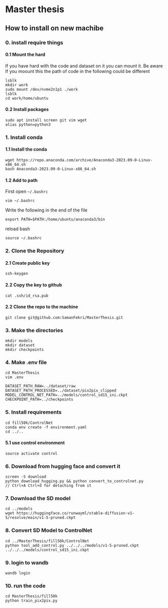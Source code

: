 # Master thesis
## How to install on new machibe
### 0. install require things

#### 0.1 Mount the hard
If you have hard with the code and dataset on it you can mount it.
Be aware If you moount this the path of code in the following could be different
```
lsblk
mkdir work
sudo mount /dev/nvme2n1p1 ./work
lsblk
cd work/home/ubuntu
```

#### 0.2 Install packages
```
sudo apt install screen git vim wget
alias python=python3
```

### 1. Install conda
#### 1.1 Install the conda
```
wget https://repo.anaconda.com/archive/Anaconda3-2023.09-0-Linux-x86_64.sh
bash Anaconda3-2023.09-0-Linux-x86_64.sh
```

#### 1.2 Add to path
First open `~/.bashrc`
```
vim ~/.bashrc
```
Write the following in the end of the file
```
export PATH=$PATH:/home/ubuntu/anaconda3/bin
```
reload bash
```
source ~/.bashrc
```


### 2. Clone the Repository

#### 2.1 Create public key

```
ssh-keygen
```

#### 2.2 Copy the key to github

```
cat .ssh/id_rsa.pub
```

#### 2.2 Clone the repo to the machine

```
git clone git@github.com:SamanFekri/MasterThesis.git
```

### 3. Make the directories

```
mkdir models
mkdir dataset
mkdir checkpoints
```

### 4. Make .env file

```
cd MasterThesis
vim .env
```

```
DATASET_PATH_RAW=../dataset/raw
DATASET_PATH_PROCESSED=../dataset/pix2pix_clipped
MODEL_CONTROL_NET_PATH=../models/control_sd15_ini.ckpt
CHECKPOINT_PATH=../checkpoints
```

### 5. Install requirements

```
cd fill50k/ControlNet
conda env create -f environment.yaml
cd ../..
```

#### 5.1 use control environment
```
source activate control
```

### 6. Download from hugging face and convert it

```
screen -S download
python download_hugging.py && python convert_to_controlnet.py
// Ctrl+A Ctrl+d for detaching from it
```

### 7. Download the SD model

```
cd ../models
wget https://huggingface.co/runwayml/stable-diffusion-v1-5/resolve/main/v1-5-pruned.ckpt
```

### 8. Convert SD Model to ControlNet

```
cd ../MasterThesis/fill50k/ControlNet
python tool_add_control.py ../../../models/v1-5-pruned.ckpt ../../../models/control_sd15_ini.ckpt
```

### 9. login to wandb

```
wandb login
```

### 10. run the code

```
cd MasterThesis/fill50k
python train_pix2pix.py
```